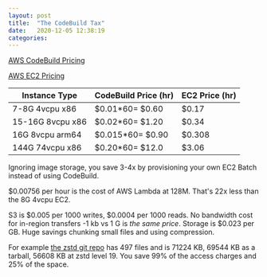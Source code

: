 ```yaml
---
layout: post
title:  "The CodeBuild Tax"
date:   2020-12-05 12:38:19
categories: 
---
```


[AWS CodeBuild Pricing](https://aws.amazon.com/codebuild/pricing/)

[AWS EC2 Pricing](https://aws.amazon.com/ec2/pricing/on-demand/)

Instance Type | CodeBuild Price (hr)| EC2 Price (hr)
--- | --- | ---
7-8G	4vcpu x86| $0.01*60= $0.60 | $0.17
15-16G 8vcpu x86| $0.02*60= $1.20 | $0.34
16G	8vcpu arm64|  $0.015*60= $0.90  | $0.308
144G 74vcpu x86|  $0.20*60= $12.0 | $3.06



Ignoring image storage, you save 3-4x by provisioning your own EC2 Batch instead of using CodeBuild.

$0.00756 per hour is the cost of AWS Lambda at 128M. That's 22x less than the 8G 4vcpu EC2.

S3 is $0.005 per 1000 writes, $0.0004 per 1000 reads. No bandwidth cost for in-region transfers -1 kb vs 1 G is *the same price*. Storage is $0.023 per GB. Huge savings chunking small files and using compression.

For example [the zstd git repo](https://github.com/facebook/zstd) has 497 files and is 71224 KB, 69544 KB as a tarball, 56608 KB at zstd level 19. You save 99% of the access charges and 25% of the space.
